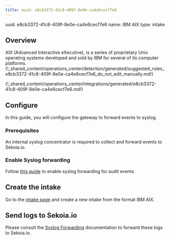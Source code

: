 ```yaml
---
title: uuid: e8cb3372-41c8-409f-8e0e-ca4e6cecf7e6
---
```


uuid: e8cb3372-41c8-409f-8e0e-ca4e6cecf7e6
name: IBM AIX 
type: intake

## Overview

AIX (Advanced Interactive eXecutive), is a series of proprietary Unix operating systems developed and sold by IBM for several of its computer platforms.
{!_shared_content/operations_center/detection/generated/suggested_rules_e8cb3372-41c8-409f-8e0e-ca4e6cecf7e6_do_not_edit_manually.md!}

{!_shared_content/operations_center/integrations/generated/e8cb3372-41c8-409f-8e0e-ca4e6cecf7e6.md!}

## Configure

In this guide, you will configure the gateway to forward events to syslog.

### Prerequisites

An internal syslog concentrator is required to collect and forward events to Sekoia.io.

### Enable Syslog forwarding

Follow [this guide](https://www.ibm.com/docs/en/dsm?topic=aado-configuring-aix-audit-dsm-send-syslog-events-qradar) to enable syslog forwarding for audit events

## Create the intake

Go to the [intake page](https://app.sekoia.io/operations/intakes) and create a new intake from the format IBM AIX.


## Send logs to Sekoia.io

Please consult the [Syslog Forwarding](../../../ingestion_methods/sekoiaio_forwarder/) documentation to forward these logs to Sekoia.io.
